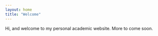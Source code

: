 ```yaml
---
layout: home
title: "Welcome"
---
```


Hi, and welcome to my personal academic website. More to come soon.
